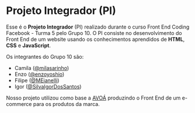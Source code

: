 
# Projeto Integrador (PI)

Esse é o **Projeto Integrador** (PI) realizado durante o curso Front End Coding Facebook - Turma 5 pelo Grupo 10. O PI consiste no desenvolvimento do Front End de um website usando os conhecimentos aprendidos de **HTML**, **CSS** e **JavaScript**.

Os integrantes do Grupo 10 são:
- Camila ([@milasarinho](https://github.com/milasarinho))
 - Enzo ([@enzoyoshio](https://github.com/enzoyoshio))
 - Filipe ([@MEianelli](https://github.com/MEianelli))
 - Igor ([@SilvaIgorDosSantos](https://github.com/SilvaIgorDosSantos))

Nosso projeto utilizou como base a [AVOÁ](https://www.instagram.com/avoa.h/) produzindo o Front End de um e-commerce para os produtos da marca.
